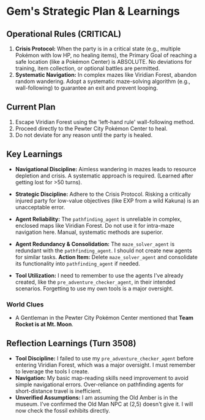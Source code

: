 # Gem's Strategic Plan & Learnings

## Operational Rules (CRITICAL)
1.  **Crisis Protocol:** When the party is in a critical state (e.g., multiple Pokémon with low HP, no healing items), the Primary Goal of reaching a safe location (like a Pokémon Center) is ABSOLUTE. No deviations for training, item collection, or optional battles are permitted.
2.  **Systematic Navigation:** In complex mazes like Viridian Forest, abandon random wandering. Adopt a systematic maze-solving algorithm (e.g., wall-following) to guarantee an exit and prevent looping.

## Current Plan
1.  Escape Viridian Forest using the 'left-hand rule' wall-following method.
2.  Proceed directly to the Pewter City Pokémon Center to heal.
3.  Do not deviate for any reason until the party is healed.

## Key Learnings
*   **Navigational Discipline:** Aimless wandering in mazes leads to resource depletion and crisis. A systematic approach is required. (Learned after getting lost for >50 turns).
*   **Strategic Discipline:** Adhere to the Crisis Protocol. Risking a critically injured party for low-value objectives (like EXP from a wild Kakuna) is an unacceptable error.
*   **Agent Reliability:** The `pathfinding_agent` is unreliable in complex, enclosed maps like Viridian Forest. Do not use it for intra-maze navigation here. Manual, systematic methods are superior.

*   **Agent Redundancy & Consolidation:** The `maze_solver_agent` is redundant with the `pathfinding_agent`. I should not create new agents for similar tasks. **Action Item:** Delete `maze_solver_agent` and consolidate its functionality into `pathfinding_agent` if needed.
*   **Tool Utilization:** I need to remember to use the agents I've already created, like the `pre_adventure_checker_agent`, in their intended scenarios. Forgetting to use my own tools is a major oversight.

### World Clues
*   A Gentleman in the Pewter City Pokémon Center mentioned that **Team Rocket is at Mt. Moon**.

## Reflection Learnings (Turn 3508)
*   **Tool Discipline:** I failed to use my `pre_adventure_checker_agent` before entering Viridian Forest, which was a major oversight. I must remember to leverage the tools I create.
*   **Navigation:** My basic map-reading skills need improvement to avoid simple navigational errors. Over-reliance on pathfinding agents for short-distance travel is inefficient.
*   **Unverified Assumptions:** I am assuming the Old Amber is in the museum. I've confirmed the Old Man NPC at (2,5) doesn't give it. I will now check the fossil exhibits directly.